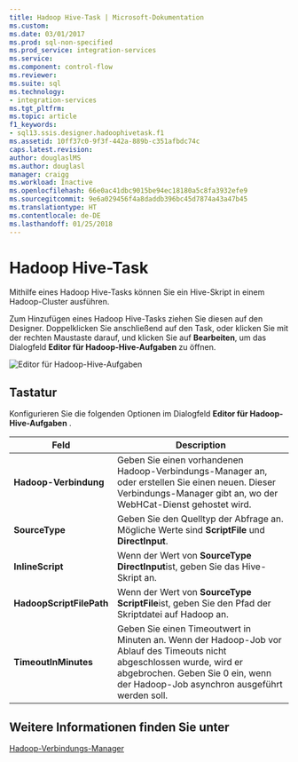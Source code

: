 ```yaml
---
title: Hadoop Hive-Task | Microsoft-Dokumentation
ms.custom: 
ms.date: 03/01/2017
ms.prod: sql-non-specified
ms.prod_service: integration-services
ms.service: 
ms.component: control-flow
ms.reviewer: 
ms.suite: sql
ms.technology:
- integration-services
ms.tgt_pltfrm: 
ms.topic: article
f1_keywords:
- sql13.ssis.designer.hadoophivetask.f1
ms.assetid: 10ff37c0-9f3f-442a-889b-c351afbdc74c
caps.latest.revision: 
author: douglaslMS
ms.author: douglasl
manager: craigg
ms.workload: Inactive
ms.openlocfilehash: 66e0ac41dbc9015be94ec18180a5c8fa3932efe9
ms.sourcegitcommit: 9e6a029456f4a8daddb396bc45d7874a43a47b45
ms.translationtype: HT
ms.contentlocale: de-DE
ms.lasthandoff: 01/25/2018
---
```

# <a name="hadoop-hive-task"></a>Hadoop Hive-Task
  Mithilfe eines Hadoop Hive-Tasks können Sie ein Hive-Skript in einem Hadoop-Cluster ausführen.  
  
 Zum Hinzufügen eines Hadoop Hive-Tasks ziehen Sie diesen auf den Designer. Doppelklicken Sie anschließend auf den Task, oder klicken Sie mit der rechten Maustaste darauf, und klicken Sie auf **Bearbeiten**, um das Dialogfeld **Editor für Hadoop-Hive-Aufgaben** zu öffnen.  
  
 ![Editor für Hadoop-Hive-Aufgaben](../../integration-services/control-flow/media/hadoop-hive-task.png "Editor für Hadoop-Hive-Aufgaben")  
  
## <a name="options"></a>Tastatur  
 Konfigurieren Sie die folgenden Optionen im Dialogfeld **Editor für Hadoop-Hive-Aufgaben** .  
  
|Feld|Description|  
|-----------|-----------------|  
|**Hadoop-Verbindung**|Geben Sie einen vorhandenen Hadoop-Verbindungs-Manager an, oder erstellen Sie einen neuen. Dieser Verbindungs-Manager gibt an, wo der WebHCat-Dienst gehostet wird.|  
|**SourceType**|Geben Sie den Quelltyp der Abfrage an. Mögliche Werte sind **ScriptFile** und **DirectInput**.|  
|**InlineScript**|Wenn der Wert von **SourceType** **DirectInput**ist, geben Sie das Hive-Skript an.|  
|**HadoopScriptFilePath**|Wenn der Wert von **SourceType** **ScriptFile**ist, geben Sie den Pfad der Skriptdatei auf Hadoop an.|  
|**TimeoutInMinutes**|Geben Sie einen Timeoutwert in Minuten an. Wenn der Hadoop-Job vor Ablauf des Timeouts nicht abgeschlossen wurde, wird er abgebrochen. Geben Sie 0 ein, wenn der Hadoop-Job asynchron ausgeführt werden soll.|  
  
## <a name="see-also"></a>Weitere Informationen finden Sie unter  
 [Hadoop-Verbindungs-Manager](../../integration-services/connection-manager/hadoop-connection-manager.md)  
  
  
